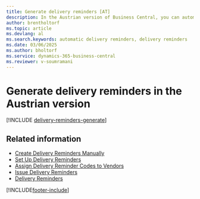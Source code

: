 ```yaml
---
title: Generate delivery reminders [AT]
description: In the Austrian version of Business Central, you can automatically generate delivery reminders when a purchase isn't delivered as expected.
author: brentholtorf
ms.topic: article
ms.devlang: al
ms.search.keywords: automatic delivery reminders, delivery reminders
ms.date: 03/06/2025
ms.author: bholtorf
ms.service: dynamics-365-business-central
ms.reviewer: v-soumramani
---
```


# Generate delivery reminders in the Austrian version

[!INCLUDE [delivery-reminders-generate](../includes/ATCHDE/delivery-reminders-generate.md)]

## Related information

- [Create Delivery Reminders Manually](how-to-create-delivery-reminders-manually.md)  
- [Set Up Delivery Reminders](how-to-set-up-delivery-reminders.md)  
- [Assign Delivery Reminder Codes to Vendors](how-to-assign-delivery-reminder-codes-to-vendors.md)  
- [Issue Delivery Reminders](how-to-issue-delivery-reminders.md)  
- [Delivery Reminders](delivery-reminders.md)  

[!INCLUDE[footer-include](../../includes/footer-banner.md)]
